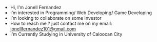 - Hi, I’m Jonell Fernandez
- I’m interested in Programming/ Web Developing/ Game Developing
- I’m looking to collaborate on some Investor
- How to reach me ? just contact me on my email: jonellfernandez101@gmail.com
- I'm Currently Studying in University of Caloocan City
